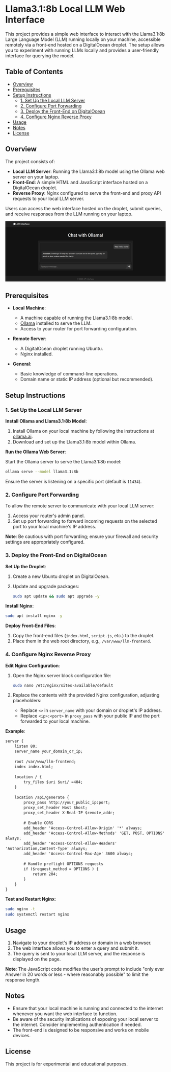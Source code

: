 # Llama3.1:8b Local LLM Web Interface

This project provides a simple web interface to interact with the Llama3.1:8b Large Language Model (LLM) running locally on your machine, accessible remotely via a front-end hosted on a DigitalOcean droplet. The setup allows you to experiment with running LLMs locally and provides a user-friendly interface for querying the model.

## Table of Contents

- [Overview](#overview)
- [Prerequisites](#prerequisites)
- [Setup Instructions](#setup-instructions)
  - [1. Set Up the Local LLM Server](#1-set-up-the-local-llm-server)
  - [2. Configure Port Forwarding](#2-configure-port-forwarding)
  - [3. Deploy the Front-End on DigitalOcean](#3-deploy-the-front-end-on-digitalocean)
  - [4. Configure Nginx Reverse Proxy](#4-configure-nginx-reverse-proxy)
- [Usage](#usage)
- [Notes](#notes)
- [License](#license)

## Overview

The project consists of:

- **Local LLM Server**: Running the Llama3.1:8b model using the Ollama web server on your laptop.
- **Front-End**: A simple HTML and JavaScript interface hosted on a DigitalOcean droplet.
- **Reverse Proxy**: Nginx configured to serve the front-end and proxy API requests to your local LLM server.

Users can access the web interface hosted on the droplet, submit queries, and receive responses from the LLM running on your laptop.

![UI Example](image.png)

## Prerequisites

- **Local Machine**:
  - A machine capable of running the Llama3.1:8b model.
  - [Ollama](https://ollama.ai/) installed to serve the LLM.
  - Access to your router for port forwarding configuration.

- **Remote Server**:
  - A DigitalOcean droplet running Ubuntu.
  - Nginx installed.

- **General**:
  - Basic knowledge of command-line operations.
  - Domain name or static IP address (optional but recommended).

## Setup Instructions

### 1. Set Up the Local LLM Server

**Install Ollama and Llama3.1:8b Model**:

1. Install Ollama on your local machine by following the instructions at [ollama.ai](https://ollama.ai/).
2. Download and set up the Llama3.1:8b model within Ollama.

**Run the Ollama Web Server**:

Start the Ollama server to serve the Llama3.1:8b model:

```bash
ollama serve --model llama3.1:8b
```

Ensure the server is listening on a specific port (default is `11434`).

### 2. Configure Port Forwarding

To allow the remote server to communicate with your local LLM server:

1. Access your router's admin panel.
2. Set up port forwarding to forward incoming requests on the selected port to your local machine's IP address.

**Note**: Be cautious with port forwarding; ensure your firewall and security settings are appropriately configured.

### 3. Deploy the Front-End on DigitalOcean

**Set Up the Droplet**:

1. Create a new Ubuntu droplet on DigitalOcean.
2. Update and upgrade packages:

   ```bash
   sudo apt update && sudo apt upgrade -y
   ```

**Install Nginx**:

```bash
sudo apt install nginx -y
```

**Deploy Front-End Files**:

1. Copy the front-end files (`index.html`, `script.js`, etc.) to the droplet.
2. Place them in the web root directory, e.g., `/var/www/llm-frontend`.

### 4. Configure Nginx Reverse Proxy

**Edit Nginx Configuration**:

1. Open the Nginx server block configuration file:

   ```bash
   sudo nano /etc/nginx/sites-available/default
   ```

2. Replace the contents with the provided Nginx configuration, adjusting placeholders:

   - Replace `<>` in `server_name` with your domain or droplet's IP address.
   - Replace `<ip>:<port>` in `proxy_pass` with your public IP and the port forwarded to your local machine.

**Example**:

```nginx
server {
    listen 80;
    server_name your_domain_or_ip;

    root /var/www/llm-frontend;
    index index.html;

    location / {
        try_files $uri $uri/ =404;
    }

    location /api/generate {
        proxy_pass http://your_public_ip:port;
        proxy_set_header Host $host;
        proxy_set_header X-Real-IP $remote_addr;

        # Enable CORS
        add_header 'Access-Control-Allow-Origin' '*' always;
        add_header 'Access-Control-Allow-Methods' 'GET, POST, OPTIONS' always;
        add_header 'Access-Control-Allow-Headers' 'Authorization,Content-Type' always;
        add_header 'Access-Control-Max-Age' 3600 always;

        # Handle preflight OPTIONS requests
        if ($request_method = OPTIONS ) {
            return 204;
        }
    }
}
```

**Test and Restart Nginx**:

```bash
sudo nginx -t
sudo systemctl restart nginx
```

## Usage

1. Navigate to your droplet's IP address or domain in a web browser.
2. The web interface allows you to enter a query and submit it.
3. The query is sent to your local LLM server, and the response is displayed on the page.

**Note**: The JavaScript code modifies the user's prompt to include "only ever Answer in 20 words or less - where reasonably possible" to limit the response length.

## Notes

- Ensure that your local machine is running and connected to the internet whenever you want the web interface to function.
- Be aware of the security implications of exposing your local server to the internet. Consider implementing authentication if needed.
- The front-end is designed to be responsive and works on mobile devices.

## License

This project is for experimental and educational purposes.